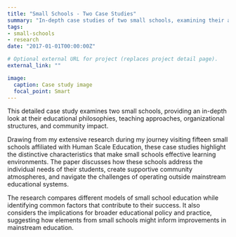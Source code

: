 ```yaml
---
title: "Small Schools - Two Case Studies"
summary: "In-depth case studies of two small schools, examining their approaches, challenges, and successes."
tags:
- small-schools
- research
date: "2017-01-01T00:00:00Z"

# Optional external URL for project (replaces project detail page).
external_link: ""

image:
  caption: Case study image
  focal_point: Smart
---
```


This detailed case study examines two small schools, providing an in-depth look at their educational philosophies, teaching approaches, organizational structures, and community impact.

Drawing from my extensive research during my journey visiting fifteen small schools affiliated with Human Scale Education, these case studies highlight the distinctive characteristics that make small schools effective learning environments. The paper discusses how these schools address the individual needs of their students, create supportive community atmospheres, and navigate the challenges of operating outside mainstream educational systems.

The research compares different models of small school education while identifying common factors that contribute to their success. It also considers the implications for broader educational policy and practice, suggesting how elements from small schools might inform improvements in mainstream education. 